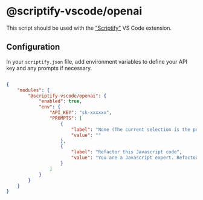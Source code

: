 # @scriptify-vscode/openai

This script should be used with the ["Scriptify"](https://marketplace.visualstudio.com/items?itemName=scriptify.scriptify) VS Code extension.

## Configuration

In your `scriptify.json` file, add environment variables to define your API key and any prompts if necessary.

```json

{
    "modules": {
        "@scriptify-vscode/openai": {
            "enabled": true,
            "env": {
                "API_KEY": "sk-xxxxxx",
                "PROMPTS": [
                    {
                        "label": "None (The current selection is the prompt.)",
                        "value": ""
                    },
                    {
                        "label": "Refactor this Javascript code",
                        "value": "You are a Javascript expert. Refactors and optimizes this code."
                    }
                ]
            }
        }
    }
}
```